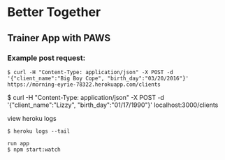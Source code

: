 # Better Together

## Trainer App with PAWS

### Example post request:

```
$ curl -H "Content-Type: application/json" -X POST -d '{"client_name":"Big Boy Cope", "birth_day":"03/20/2016"}' https://morning-eyrie-78322.herokuapp.com/clients
```

$ curl -H "Content-Type: application/json" -X POST -d '{"client_name":"Lizzy", "birth_day":"01/17/1990"}' localhost:3000/clients

view heroku logs

```
$ heroku logs --tail
```

```
run app
$ npm start:watch
```
